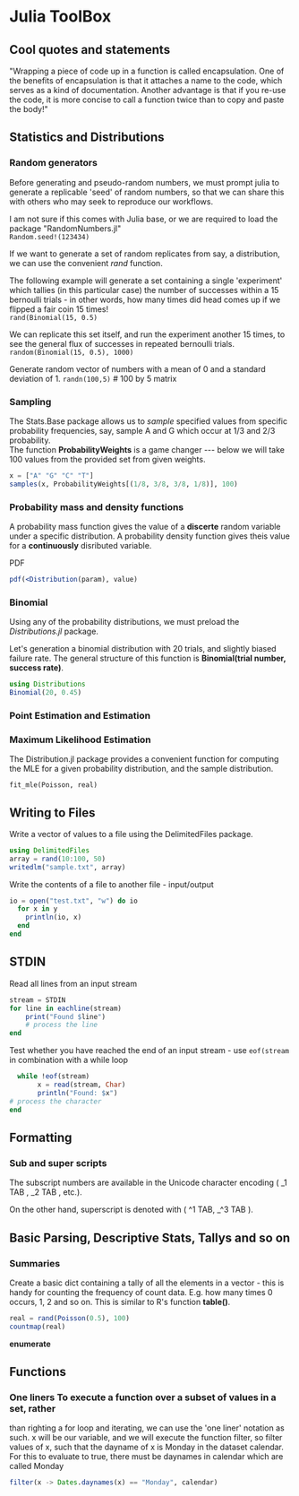 # Julia ToolBox 

## Cool quotes and statements

"Wrapping a piece of code up in a function is called encapsulation. One of the benefits of encapsulation is that it attaches a name to the code, which serves as a kind of documentation. Another advantage is that if you re-use the code, it is more concise to call a function twice than to copy and paste the body!"     

## Statistics and Distributions 

### Random generators 

Before generating and pseudo-random numbers, we must prompt julia to generate a
replicable 'seed' of random numbers, so that we can share this with others who
may seek to reproduce our workflows.     

I am not sure if this comes with Julia base, or we are required to load the package "RandomNumbers.jl"   
`Random.seed!(123434)`   

If we want to generate a set of random replicates from say, a distribution, we can use the convenient *rand* function.  

The following example will generate a set containing a single 'experiment'
which tallies (in this particular case) the number of successes within a 15
bernoulli trials - in other words, how many times did head comes up if we
flipped a fair coin 15 times!   
`rand(Binomial(15, 0.5)`   

We can replicate this set itself, and run the experiment another 15 times, to see the general flux of successes in repeated bernoulli trials.   
`random(Binomial(15, 0.5), 1000)`      

Generate random vector of numbers with a mean of 0 and a standard deviation of 1.
`randn(100,5)` # 100 by 5 matrix 




### Sampling 

The Stats.Base package allows us to *sample* specified values from specific probability frequencies, say, sample A and G which occur at 1/3 and 2/3 probability.  
The function **ProbabilityWeights** is a game changer --- below we will take 100 values from the provided set from given weights.   
```julia
x = ["A" "G" "C" "T"] 
samples(x, ProbabilityWeights[(1/8, 3/8, 3/8, 1/8)], 100)
```

### Probability mass and density functions 

A probability mass function gives the value of a **discerte** random variable
under a specific distribution. A probability density function gives theis
value for a **continuously** disributed variable.    

PDF
```julia
pdf(<Distribution(param), value)
```


### Binomial

Using any of the probability distributions, we must preload  the *Distributions.jl* package.    

Let's generation a binomial distribution with 20 trials, and slightly biased failure rate. The general structure of this function is **Binomial(trial number, success rate)**.    
```julia
using Distributions
Binomial(20, 0.45)
```

### Point Estimation and Estimation

### Maximum Likelihood Estimation 
The Distribution.jl package provides a convenient function for computing the
MLE for a given probability distribution, and the sample distribution.   
    
`fit_mle(Poisson, real)`    



## Writing to Files 

Write a vector of values to a file using the DelimitedFiles package. 
```julia
using DelimitedFiles
array = rand(10:100, 50)
writedlm("sample.txt", array) 
```

Write the contents of a file to another file - input/output
```julia
io = open("test.txt", "w") do io
  for x in y
    println(io, x)
  end
end
``` 



## STDIN

Read all lines from an input stream 
```julia
stream = STDIN
for line in eachline(stream)
    print("Found $line")
    # process the line
end
```

Test whether you have reached the end of an input stream - use `eof(stream` in combination with a while loop
```julia
  while !eof(stream)
       x = read(stream, Char)
       println("Found: $x") 
# process the character
end
```

## Formatting 
### Sub and super scripts

The subscript numbers are available in the Unicode character encoding ( \_1 TAB
, \_2 TAB , etc.).

On the other hand, superscript is denoted with ( \^1 TAB, \_^3 TAB ). 


## Basic Parsing, Descriptive Stats, Tallys and so on 

### Summaries
Create a basic dict containing a tally of all the elements in a vector - this
is handy for counting the frequency of count data. E.g. how many times 0
occurs, 1, 2 and so on. This is similar to R's function **table()**.

```julia
real = rand(Poisson(0.5), 100)
countmap(real)
```

**enumerate** 

## Functions 

### One liners To execute a function over a subset of values in a set, rather
than righting a for loop and iterating, we can use the 'one liner' notation as
such. x will be our variable, and we will execute the function filter, so
filter values of x, such that the dayname of x is Monday in the dataset
calendar. For this to evaluate to true, there must be daynames in calendar
which are called Monday

```julia
filter(x -> Dates.daynames(x) == "Monday", calendar)
```










